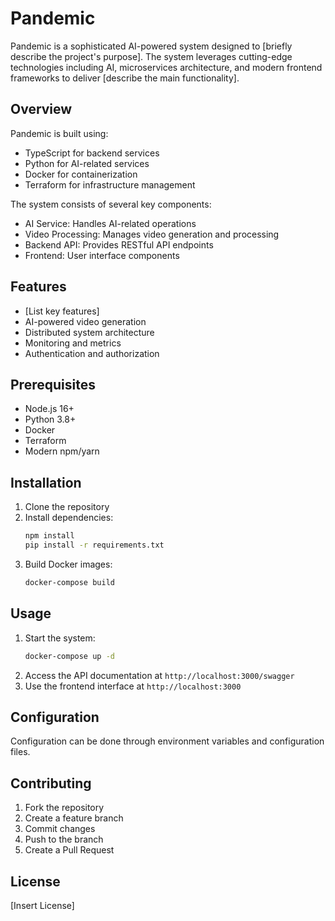 # Pandemic

Pandemic is a sophisticated AI-powered system designed to [briefly describe the project's purpose]. The system leverages cutting-edge technologies including AI, microservices architecture, and modern frontend frameworks to deliver [describe the main functionality].

## Overview
Pandemic is built using:
- TypeScript for backend services
- Python for AI-related services
- Docker for containerization
- Terraform for infrastructure management

The system consists of several key components:
- AI Service: Handles AI-related operations
- Video Processing: Manages video generation and processing
- Backend API: Provides RESTful API endpoints
- Frontend: User interface components

## Features
- [List key features]
- AI-powered video generation
- Distributed system architecture
- Monitoring and metrics
- Authentication and authorization

## Prerequisites
- Node.js 16+
- Python 3.8+
- Docker
- Terraform
- Modern npm/yarn

## Installation
1. Clone the repository
2. Install dependencies:
   ```bash
   npm install
   pip install -r requirements.txt
   ```
3. Build Docker images:
   ```bash
   docker-compose build
   ```

## Usage
1. Start the system:
   ```bash
   docker-compose up -d
   ```
2. Access the API documentation at `http://localhost:3000/swagger`
3. Use the frontend interface at `http://localhost:3000`

## Configuration
Configuration can be done through environment variables and configuration files.

## Contributing
1. Fork the repository
2. Create a feature branch
3. Commit changes
4. Push to the branch
5. Create a Pull Request

## License
[Insert License]
